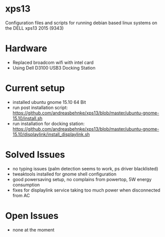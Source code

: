 # xps13
Configuration files and scripts for running debian based linux systems on the DELL xps13 2015 (9343)

# Hardware
- Replaced broadcom wifi with intel card
- Using Dell D3100 USB3 Docking Station

# Current setup
- installed ubuntu gnome 15.10 64 Bit
- run post installation script: https://github.com/andreasbehnke/xps13/blob/master/ubuntu-gnome-15.10/install.sh
- run installation for docking station: https://github.com/andreasbehnke/xps13/blob/master/ubuntu-gnome-15.10/displaylink/install_displaylink.sh

# Solved Issues
- no typing issues (palm detection seems to work, ps driver blacklisted)
- tweaktools installed for gnome shell configuration
- good powersaving setup, no complains from powertop, 5W energy consumption
- fixes for displaylink service taking too much power when disconnected from AC

# Open Issues
- none at the moment
